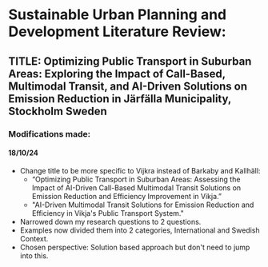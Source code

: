 # Sustainable Urban Planning and Development Literature Review: 
## TITLE: Optimizing Public Transport in Suburban Areas: Exploring the Impact of Call-Based, Multimodal Transit, and AI-Driven Solutions on Emission Reduction in Järfälla Municipality, Stockholm Sweden
### Modifications made: 
#### 18/10/24
- Change title to be more specific to Vijkra instead of Barkaby and Kallhäll: 
  - “Optimizing Public Transport in Suburban Areas: Assessing the Impact of AI-Driven Call-Based Multimodal Transit Solutions on Emission Reduction and Efficiency Improvement in Vikja.”
  - "AI-Driven Multimodal Transit Solutions for Emission Reduction and Efficiency in Vikja's Public Transport System."
- Narrowed down my research questions to 2 questions.
- Examples now divided them into 2 categories, International and Swedish Context.
- Chosen perspective: Solution based approach but don't need to jump into this. 
